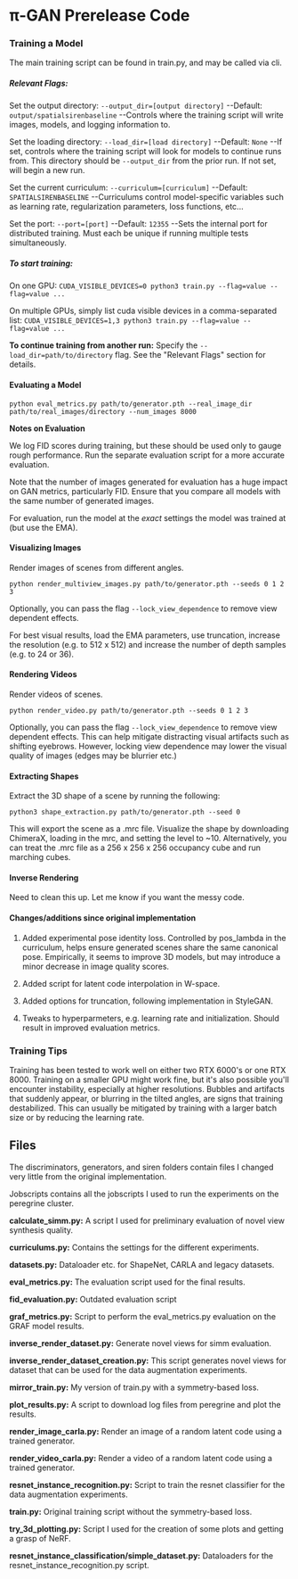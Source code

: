 # π-GAN Prerelease Code

### Training a Model

The main training script can be found in train.py, and may be called via cli.

##### Relevant Flags:

Set the output directory:
`--output_dir=[output directory]`
--Default: `output/spatialsirenbaseline`
--Controls where the training script will write images, models, and logging information to.

Set the loading directory:
`--load_dir=[load directory]`
--Default: `None`
--If set, controls where the training script will look for models to continue runs from. This directory should be `--output_dir` from the prior run. If not set, will begin a new run.

Set the current curriculum:
`--curriculum=[curriculum]`
--Default: `SPATIALSIRENBASELINE`
--Curriculums control model-specific variables such as learning rate, regularization parameters, loss functions, etc...

Set the port:
`--port=[port]`
--Default: `12355`
--Sets the internal port for distributed training. Must each be unique if running multiple tests simultaneously.


##### To start training:

On one GPU:
`CUDA_VISIBLE_DEVICES=0 python3 train.py --flag=value --flag=value ...`

On multiple GPUs, simply list cuda visible devices in a comma-separated list:
`CUDA_VISIBLE_DEVICES=1,3 python3 train.py --flag=value --flag=value ...`

__To continue training from another run:__
Specify the `--load_dir=path/to/directory` flag. See the "Relevant Flags" section for details.

#### Evaluating a Model
`python eval_metrics.py path/to/generator.pth --real_image_dir path/to/real_images/directory --num_images 8000`

**Notes on Evaluation**

We log FID scores during training, but these should be used only to gauge rough performance. Run the separate evaluation script for a more accurate evaluation.

Note that the number of images generated for evaluation has a huge impact on GAN metrics, particularly FID. Ensure that you compare all models with the same number of generated images.

For evaluation, run the model at the *exact* settings the model was trained at (but use the EMA).

#### Visualizing Images
Render images of scenes from different angles.

`python render_multiview_images.py path/to/generator.pth --seeds 0 1 2 3`

Optionally, you can pass the flag `--lock_view_dependence` to remove view dependent effects.

For best visual results, load the EMA parameters, use truncation, increase the resolution (e.g. to 512 x 512) and increase the number of depth samples (e.g. to 24 or 36).

#### Rendering Videos
Render videos of scenes.

`python render_video.py path/to/generator.pth --seeds 0 1 2 3`

Optionally, you can pass the flag `--lock_view_dependence` to remove view dependent effects. This can help mitigate distracting visual artifacts such as shifting eyebrows. However, locking view dependence may lower the visual quality of images (edges may be blurrier etc.)

#### Extracting Shapes

Extract the 3D shape of a scene by running the following:

`python3 shape_extraction.py path/to/generator.pth --seed 0`

This will export the scene as a .mrc file. Visualize the shape by downloading ChimeraX, loading in the mrc, and setting the level to ~10. Alternatively, you can treat the .mrc file as a 256 x 256 x 256 occupancy cube and run marching cubes.

#### Inverse Rendering
Need to clean this up. Let me know if you want the messy code.

#### Changes/additions since original implementation

1. Added experimental pose identity loss. Controlled by pos_lambda in the curriculum, helps ensure generated scenes share the same canonical pose. Empirically, it seems to improve 3D models, but may introduce a minor decrease in image quality scores.

2. Added script for latent code interpolation in W-space.

3. Added options for truncation, following implementation in StyleGAN.

4. Tweaks to hyperparmeters, e.g. learning rate and initialization. Should result in improved evaluation metrics.


### Training Tips

Training has been tested to work well on either two RTX 6000's or one RTX 8000. Training on a smaller GPU might work fine, but it's also possible you'll encounter instability, especially at higher resolutions. Bubbles and artifacts that suddenly appear, or blurring in the tilted angles, are signs that training destabilized. This can usually be mitigated by training with a larger batch size or by reducing the learning rate.



## Files
The discriminators, generators, and siren folders contain files I changed very little from the original implementation.

Jobscripts contains all the jobscripts I used to run the experiments on the peregrine cluster.

**calculate_simm.py:**
A script I used for preliminary evaluation of novel view synthesis quality.

**curriculums.py:**
Contains the settings for the different experiments.

**datasets.py:**
Dataloader etc. for ShapeNet, CARLA and legacy datasets.

**eval_metrics.py:**
The evaluation script used for the final results.

**fid_evaluation.py:**
Outdated evaluation script

**graf_metrics.py:**
Script to perform the eval_metrics.py evaluation on the GRAF model results.

**inverse_render_dataset.py:**
Generate novel views for simm evaluation.

**inverse_render_dataset_creation.py:**
This script generates novel views for dataset that can be used for the data augmentation experiments.

**mirror_train.py:**
My version of train.py with a symmetry-based loss.

**plot_results.py:**
A script to download log files from peregrine and plot the results.

**render_image_carla.py:**
Render an image of a random latent code using a trained generator.

**render_video_carla.py:**
Render a video of a random latent code using a trained generator.

**resnet_instance_recognition.py:**
Script to train the resnet classifier for the data augmentation experiments.

**train.py:**
Original training script without the symmetry-based loss.

**try_3d_plotting.py:**
Script I used for the creation of some plots and getting a grasp of NeRF.

**resnet_instance_classification/simple_dataset.py:**
Dataloaders for the resnet_instance_recognition.py script.

